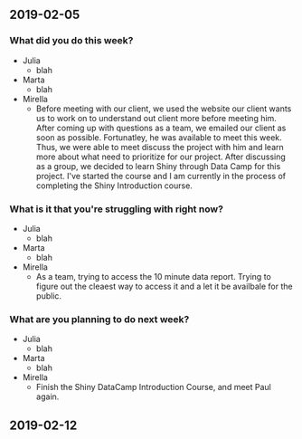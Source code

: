 ## 2019-02-05

### What did you do this week?

- Julia
    - blah
- Marta
    - blah
- Mirella
    - Before meeting with our client, we used the website our client wants us to work on to understand out client more before meeting him. 
    After coming up with questions as a team, we emailed our client as soon as possible. Fortunatley, he was available to meet this week.
    Thus, we were able to meet discuss the project with him and learn more about what need to prioritize for our project. After discussing
    as a group, we decided to learn Shiny through Data Camp for this project. I've started the course and I am currently in the process of
    completing the Shiny Introduction course. 

### What is it that you're struggling with right now?

- Julia
    - blah
- Marta
    - blah
- Mirella
    - As a team, trying to access the 10 minute data report. Trying to figure out the cleaest way to access it and a let it be availbale for the
    public. 

### What are you planning to do next week?

- Julia
    - blah
- Marta
    - blah
- Mirella
    - Finish the Shiny DataCamp Introduction Course, and meet Paul again. 

## 2019-02-12

